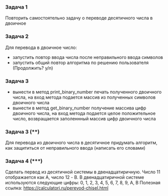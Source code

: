 ### Задача 1
Повторить самостоятельно задачу о переводе десятичного числа в двоичное

### Задача 2
Для перевода в двоичное число:
- запустить повтор ввода числа после неправильного ввода символов
- запустить общий повтор алгоритма по решению пользователя (Продолжить? y/n)

### Задача 3 
- вынести в метод print_binary_number печать полученного двоичного числа, на вход метода
  подается массив из полученных символов двоичного числа 
- вынести в метод get_binary_number получение массива цифр двоичного числа, на вход метода
  подается целое положительное число, возвращается заполеннный массив цифр двоичного числа

### Задача 3 (**)
Для перевода из двоичного числа в десятичное придумать алгоритм, 
как защититься от неправильного ввода (написать его словами)

### Задача 4 (***)
Сделать первод из десятичной системы в двенадцатиричную.
Число 11 отображается как A, число 12 - B.
В двенадцатиричной системе используются следующие цифры:
0, 1, 2, 3, 4, 5, 6, 7, 8, 9, A, B
Полезная ссылка: https://calculatori.ru/perevod-chisel.html 